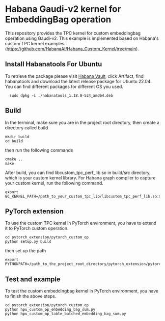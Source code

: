# Habana Gaudi-v2 kernel for EmbeddingBag operation

This repository provides the TPC kernel for custom embeddingbag operation using Gaudi-v2. This example is implemented based on Habana's custom TPC kernel examples (https://github.com/HabanaAI/Habana_Custom_Kernel/tree/main).

## Install Habanatools For Ubuntu
To retrieve the package please visit [Habana Vault](https://vault.habana.ai/artifactory/debian/jammy/pool/main/h/habanatools/habanatools_1.18.0-524_amd64.deb), click Artifact, find habanatools and download the latest release package for Ubuntu 22.04. You can find different packages for different OS you used. 
```  
  sudo dpkg -i ./habanatools_1.18.0-524_amd64.deb
```

## Build
In the terminal, make sure you are in the project root directory, then create a directory called build
```  
mkdir build
cd build
```  
then run the following commands
```  
cmake ..
make
```  
After build, you can find libcustom_tpc_perf_lib.so in build/src directory, which is your custom kernel library. For Habana graph compiler to capture your custom kernel, run the following command.
```  
export GC_KERNEL_PATH=/path_to_your_custom_tpc_lib/libcustom_tpc_perf_lib.so:$GC_KERNEL_PATH
```  

## PyTorch extension
To use the custom TPC kernel in PyTorch environment, you have to extend it to PyTorch custom operation.
```  
cd pytorch_extension/pytorch_custom_op
python setup.py build
```  
then set up the path
```  
export PYTHONPATH=/path_to_the_project_root_directory/pytorch_extension/pytorch_custom_op:$PYTHONPATH
``` 

## Test and example
To test the custom embeddingbag kernel in PyTorch environment, you have to finish the above steps.
```  
cd pytorch_extension/pytorch_custom_op
python hpu_custom_op_embedding_bag_sum.py
python hpu_custom_op_table_batched_embedding_bag_sum.py